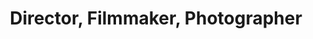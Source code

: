 ---
title: Director, Filmmaker, Photographer
position: 7
name: Vincent Laforet
bio: |-
    Vincent Laforet is among the most influential pioneers working in contemporary photography and film today. His unique commercials for such well-known brands as Apple, Nike, General Electric, CNN, and Canon, and his groundbreaking photography for magazines such as National Geographic, Vanity Fair, and Sports Illustrated, to name just a few, cover a broad spectrum of subjects and narratives. Yet a common thread runs through his work: It always features cutting-edge technologies that make the photographs and films inventive, iconic and unforgettable.

    As a visual thought leader, Laforet is deliberate and direct in how he talks about his work and teaches his craft, whether speaking to millions on national news networks, like CBS Sunday Morning, or working one-on-one with directors and photographers in film or photo workshops. He's also a popular speaker at media, photo and film conventions, and is a highly sought-after advisor to start-up Silicon Valley companies.

    His success in traditional media has also made him one of the most recognizable photographers in the world of social media: More than 40 million people online have seen and shared his mesmerizing, high-altitude, nocturnal, aerial photos of cities around the world, which have been collected and published in his photography book, Air.
Image: "/assets/images/educators/vincent-laforet.jpg"
Website: http://www.vincentlaforet.com/
Twitter: https://twitter.com/vincentlaforet
Facebook: https://www.facebook.com/laforetvisuals
Instagram: https://www.instagram.com/vincentlaforet/
Youtube: 
Vimeo: 
--- 